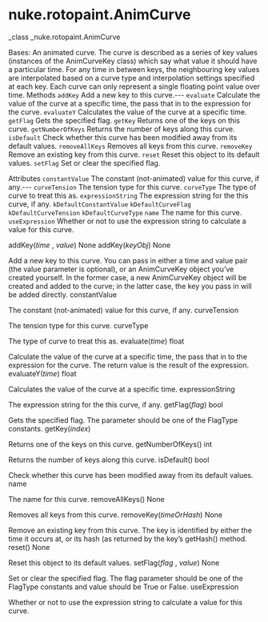 # nuke.rotopaint.AnimCurve
_class _nuke.rotopaint.AnimCurve

Bases:
An animated curve. The curve is described as a series of key values (instances of the AnimCurveKey class) which say what value it should have a particular time. For any time in between keys, the neighbouring key values are interpolated based on a curve type and interpolation settings specified at each key.
Each curve can only represent a single floating point value over time.
Methods
`addKey`  Add a new key to this curve.---
`evaluate`  Calculate the value of the curve at a specific time, the pass that in to the expression for the curve.
`evaluateY`  Calculates the value of the curve at a specific time.
`getFlag`  Gets the specified flag.
`getKey`  Returns one of the keys on this curve.
`getNumberOfKeys`  Returns the number of keys along this curve.
`isDefault`  Check whether this curve has been modified away from its default values.
`removeAllKeys`  Removes all keys from this curve.
`removeKey`  Remove an existing key from this curve.
`reset`  Reset this object to its default values.
`setFlag`  Set or clear the specified flag.

Attributes
`constantValue`  The constant (not-animated) value for this curve, if any.---
`curveTension`  The tension type for this curve.
`curveType`  The type of curve to treat this as.
`expressionString`  The expression string for the this curve, if any.
`kDefaultConstantValue`
`kDefaultCurveFlag`
`kDefaultCurveTension`
`kDefaultCurveType`
`name`  The name for this curve.
`useExpression`  Whether or not to use the expression string to calculate a value for this curve.

addKey(_time_ , _value_)  None
addKey(_keyObj_)  None

Add a new key to this curve. You can pass in either a time and value pair (the value parameter is optional), or an AnimCurveKey object you’ve created yourself. In the former case, a new AnimCurveKey object will be created and added to the curve; in the latter case, the key you pass in will be added directly.
constantValue

The constant (not-animated) value for this curve, if any.
curveTension

The tension type for this curve.
curveType

The type of curve to treat this as.
evaluate(_time_)  float

Calculate the value of the curve at a specific time, the pass that in to the expression for the curve. The return value is the result of the expression.
evaluateY(_time_)  float

Calculates the value of the curve at a specific time.
expressionString

The expression string for the this curve, if any.
getFlag(_flag_)  bool

Gets the specified flag. The parameter should be one of the FlagType constants.
getKey(_index_)

Returns one of the keys on this curve.
getNumberOfKeys()  int

Returns the number of keys along this curve.
isDefault()  bool

Check whether this curve has been modified away from its default values.
name

The name for this curve.
removeAllKeys()  None

Removes all keys from this curve.
removeKey(_timeOrHash_)  None

Remove an existing key from this curve. The key is identified by either the time it occurs at, or its hash (as returned by the key’s getHash() method.
reset()  None

Reset this object to its default values.
setFlag(_flag_ , _value_)  None

Set or clear the specified flag. The flag parameter should be one of the FlagType constants and value should be True or False.
useExpression

Whether or not to use the expression string to calculate a value for this curve.